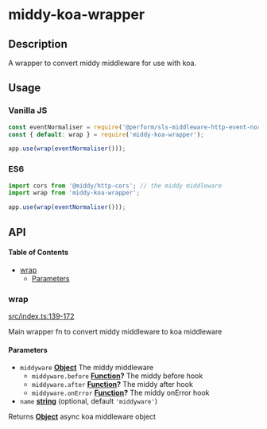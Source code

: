 # middy-koa-wrapper

## Description

A wrapper to convert middy middleware for use with koa.

## Usage

### Vanilla JS

```javascript
const eventNormaliser = require('@perform/sls-middleware-http-event-normalizer'); // the middy middleware
const { default: wrap } = require('middy-koa-wrapper');

app.use(wrap(eventNormaliser()));
```

### ES6

```javascript
import cors from '@middy/http-cors'; // the middy middleware
import wrap from 'middy-koa-wrapper';

app.use(wrap(eventNormaliser()));
```

## API

<!-- Generated by documentation.js. Update this documentation by updating the source code. -->

#### Table of Contents

-   [wrap](#wrap)
    -   [Parameters](#parameters)

### wrap

[src/index.ts:139-172](https://github.com/bbeesley/middy-koa-wrapper/blob/779dc0f6195f0498dfd5384b25116eb1dc4a3763/src/index.ts#L139-L172 "Source code on GitHub")

Main wrapper fn to convert middy middleware to koa middleware

#### Parameters

-   `middyware` **[Object](https://developer.mozilla.org/docs/Web/JavaScript/Reference/Global_Objects/Object)** The middy middleware
    -   `middyware.before` **[Function](https://developer.mozilla.org/docs/Web/JavaScript/Reference/Statements/function)?** The middy before hook
    -   `middyware.after` **[Function](https://developer.mozilla.org/docs/Web/JavaScript/Reference/Statements/function)?** The middy after hook
    -   `middyware.onError` **[Function](https://developer.mozilla.org/docs/Web/JavaScript/Reference/Statements/function)?** The middy onError hook
-   `name` **[string](https://developer.mozilla.org/docs/Web/JavaScript/Reference/Global_Objects/String)**  (optional, default `'middyware'`)

Returns **[Object](https://developer.mozilla.org/docs/Web/JavaScript/Reference/Global_Objects/Object)** async koa middleware object
